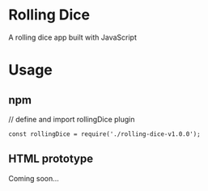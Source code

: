 # Rolling Dice
A rolling dice app built with JavaScript

# Usage

## npm

// define and import rollingDice plugin
```
const rollingDice = require('./rolling-dice-v1.0.0');
```

## HTML prototype
Coming soon...